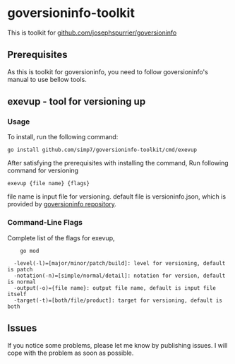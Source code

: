 # goversioninfo-toolkit

This is toolkit for [github.com/josephspurrier/goversioninfo](https://github.com/josephspurrier/goversioninfo)

## Prerequisites

As this is toolkit for goversioninfo, you need to follow goversioninfo's manual to use bellow tools.

## exevup - tool for versioning up

### Usage

To install, run the following command:

```
go install github.com/simp7/goversioninfo-toolkit/cmd/exevup
```

After satisfying the prerequisites with installing the command, Run following command for versioning

```
exevup {file name} {flags}
```

file name is input file for versioning. default file is versioninfo.json, which is provided by [goversioninfo repository](https://github.com/josephspurrier/goversioninfo/blob/master/testdata/resource/versioninfo.json).

### Command-Line Flags

Complete list of the flags for exevup,

```
    go mod
```

```
  -level(-l)=[major/minor/patch/build]: level for versioning, default is patch
  -notation(-n)=[simple/normal/detail]: notation for version, default is normal
  -output(-o)={file name}: output file name, default is input file itself
  -target(-t)=[both/file/product]: target for versioning, default is both
```

## Issues

If you notice some problems, please let me know by publishing issues. I will cope with the problem as soon as possible.
